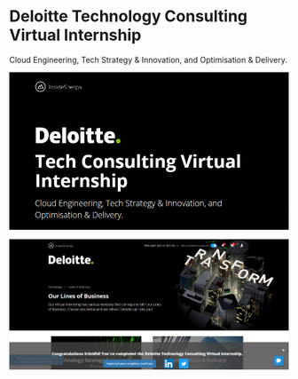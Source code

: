# Deloitte Technology Consulting Virtual Internship
Cloud Engineering, Tech Strategy & Innovation, and Optimisation & Delivery.

![deloitte](deloitte.png)

![deloitte1](deloitte1.png)
